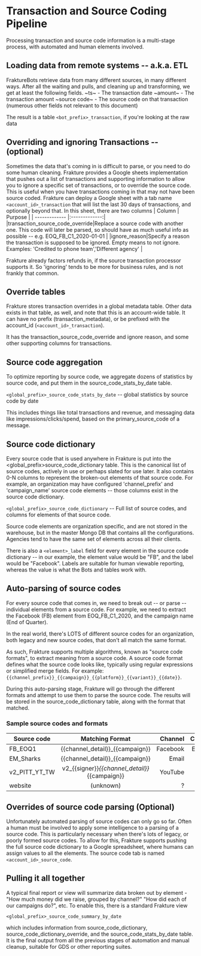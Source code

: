 # Transaction and Source Coding Pipeline

Processing transaction and source code information is a multi-stage process, with automated and human elements involved.


## Loading data from remote systems -- a.k.a. ETL
FraktureBots retrieve data from many different sources, in many different ways.  After all the waiting and pulls, and cleaning up and transforming, we get at least the following fields.
~ts~  - The transaction date
~amount~ - The transaction amount
~source code~ - The source code on that transaction
(numerous other fields not relevant to this document)

The result is a table `<bot_prefix>_transaction`, if you're looking at the raw data

## Overriding and ignoring Transactions -- (optional)
Sometimes the data that's coming in is difficult to parse, or you need to do some human cleaning.
Frakture provides a Google sheets implementation that pushes out a list of transactions and supporting information to allow you to
ignore a specific set of transactions, or to override the source code.  This is useful when you have transactions coming in that
may not have been source coded.  Frakture can deploy a Google sheet with a tab name `<account_id>_transaction` that will list the last 30 days of transactions, and optionally beyond that.
In this sheet, there are two columns
| Column         	| Purpose |
| ------------- |:-------------:|
|transaction_source_code_override|Replace a source code with another one.  This code will later be parsed, so should have as much useful info as possible -- e.g. EOQ_FB_C1_2020-01-01
 |
|ignore_reason|Specify a reason the transaction is supposed to be ignored.  Empty means to not ignore. Examples: 'Credited to phone team','Different agency' |

Frakture already factors refunds in, if the source transaction processor supports it.  So 'ignoring' tends to be more for business rules, and is not frankly that common.

## Override tables
Frakture stores transaction overrides in a global metadata table.  Other data exists in that table, as well, and note that this is an account-wide table.  It can have no prefix (transaction_metadata), or be prefixed with the account_id (`<account_id>_transaction`).

It has the transaction_source_code_override and ignore reason, and some other supporting columns for transactions.

## Source code aggregation

To optimize reporting by source code, we aggregate dozens of statistics by source code, and put them in the source_code_stats_by_date table.

`<global_prefix>_source_code_stats_by_date` -- global statistics by source code by date

This includes things like total transactions and revenue, and messaging data like impressions/clicks/spend, based on the primary_source_code of a message.


## Source code dictionary
Every source code that is used anywhere in Frakture is put into the <global_prefix>source_code_dictionary table.  This is the canonical list of source codes, actively in use or perhaps slated for use later.  It also contains 0-N columns to represent the broken-out elements of that source code.  For example, an organization may have configured 'channel_prefix' and 'campaign_name' source code elements -- those columns exist in the source code dictionary.

`<global_prefix>_source_code_dictionary` -- Full list of source codes, and columns for elements of that source code.

Source code elements are organization specific, and are not stored in the warehouse, but in the master Mongo DB that contains all the configurations.  Agencies tend to have the same set of elements across all their clients.

There is also a `<element>_label` field for every element in the source code dictionary -- in our example, the element value would be "FB", and the label would be "Facebook".  Labels are suitable for human viewable reporting, whereas the value is what the Bots and tables work with.


## Auto-parsing of source codes

For every source code that comes in, we need to break out -- or parse -- individual elements from a source code.  For example, we need to extract the Facebook (FB) element from EOQ_FB_C1_2020, and the campaign name (End of Quarter).

In the real world, there's LOTS of different source codes for an organization, both legacy and new source codes, that don't all match the same format.

As such, Frakture supports multiple algorithms, known as "source code formats", to extract meaning from a source code.  A source code format defines what the source code looks like, typically using regular expressions or simplified merge fields.  For example: `{{channel_prefix}}_{{campaign}}_{{platform}}_{{variant}}_{{date}}`.

During this auto-parsing stage, Frakture will go through the different formats and attempt to use them to parse the source code.  The results will be stored in the source_code_dictionary table, along with the format that matched.

### Sample source codes and formats
| Source code         	| Matching Format | Channel | Campaign | Signer |
| ------------- |:-------------:| -----:| -----:|-----:|
| FB_EOQ1         | {{channel_detail}}_{{campaign}} | Facebook | End of Q1 | |
| EM_Sharks         | {{channel_detail}}_{{campaign}} | Email | Sharks | |
| v2_PITT_YT_TW         | v2_{{signer}}_{{channel_detail}}_{{campaign}}  | YouTube | Twitter | Pitt|
| website         | (unknown)  | ? | ? | |


## Overrides of source code parsing (Optional)
Unfortunately automated parsing of source codes can only go so far.  Often a human must be involved to apply some intelligence to a parsing of a source code.  This is particularly necessary when there's lots of legacy, or poorly formed source codes.  To allow for this, Frakture supports pushing the full source code dictionary to a Google spreadsheet, where humans can assign values to all the elements.  The source code tab is named `<account_id>_source_code`.


## Pulling it all together

A typical final report or view will summarize data broken out by element - "How much money did we raise, grouped by channel?"  "How did each of our campaigns do?", etc.  To enable this, there is a standard Frakture view

`<global_prefix>_source_code_summary_by_date`

which includes information from source_code_dictionary, source_code_dictionary_override, and the source_code_stats_by_date table.  It is the final output from all the previous stages of automation and manual cleanup, suitable for GDS or other reporting suites.
